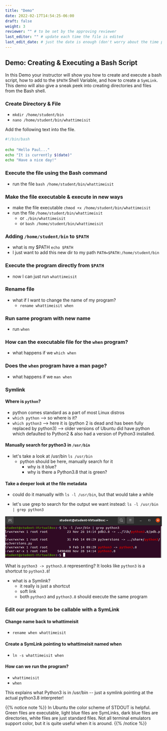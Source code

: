 ```yaml
---
title: "Demo"
date: 2022-02-17T14:54:25-06:00
draft: false
weight: 3
reviewer: "" # to be set by the approving reviewer
last_editor: "" # update each time the file is edited
last_edit_date: # just the date is enough (don't worry about the time portion)
---
```


## Demo: Creating & Executing a Bash Script

In this Demo your instructor will show you how to create and execute a bash script, how to add to the `$PATH` Shell Variable, and how to create a `SymLink`. This demo will also give a sneak peek into creating directories and files from the Bash shell.

### Create Directory & File

- `mkdir /home/student/bin`
- `nano /home/student/bin/whattimeisit`

Add the following text into the file.

```bash
#!/bin/bash

echo "Hello Paul..."
echo "It is currently $(date)"
echo "Have a nice day!"
```

### Execute the file using the Bash command

- run the file `bash /home/student/bin/whattimeisit`

### Make the file executable & execute in new ways

- make the file executable `chmod +x /home/student/bin/whattimeisit`
- run the file `/home/student/bin/whattimeisit`
  - or `./bin/whattimeisit`
  - or `bash /home/student/bin/whattimeisit`

### Adding `/home/student/bin` to `$PATH`

- what is my $PATH `echo $PATH`
- I just want to add this new dir to my path `PATH=$PATH:/home/student/bin`

### Execute the program directly from `$PATH`

- now I can just run `whattimeisit`

### Rename file

- what if I want to change the name of my program?
  - `rename whattimeisit when`

### Run same program with new name

- run `when`

### How can the executable file for the `when` program?

- what happens if we `which when`

### Does the `when` program have a man page?

- what happens if we `man when`

### Symlink

#### Where is `python`?

- python comes standard as a part of most Linux distros
- `which python` --> so where is it?
- `which python3` --> here it is (python 2 is dead and has been fully replaced by python3) --> older versions of Ubuntu did have python which defaulted to Python2 & also had a version of Python3 installed.

#### Manually search for python3 in `/usr/bin`

- let's take a look at /usr/bin `ls /usr/bin`
  - python should be here, manually search for it
    - why is it blue?
    - why is there a Python3.8 that is green?

#### Take a deeper look at the file metadata

- could do it manually with `ls -l /usr/bin`, but that would take a while

- let's use grep to search for the output we want instead: `ls -l /usr/bin | grep python3`

![ls -l /usr/bin | grep python3](pictures/ls-l-grep-python3.png)

What is `python3 -> python3.8` representing? It looks like `python3` is a shortcut to `python3.8`!

- what is a Symlink?
  - it really is just a shortcut
  - soft link
  - both `python3` and `python3.8` should execute the same program

### Edit our program to be callable with a SymLink

#### Change name back to whattimeisit

- `rename when whattimeisit`

#### Create a SymLink pointing to whattimeisit named when

- `ln -s whattimeisit when`

#### How can we run the program?

- `whattimeisit`
- `when`

This explains what Python3 is in /usr/bin -- just a symlink pointing at the actual python3.8 interpreter!


{{% notice note %}}
In Ubuntu the color scheme of STDOUT is helpful. Green files are executable, light blue files are SymLinks, dark blue files are directories, white files are just standard files. Not all terminal emulators support color, but it is quite useful when it is around.
{{% /notice %}}